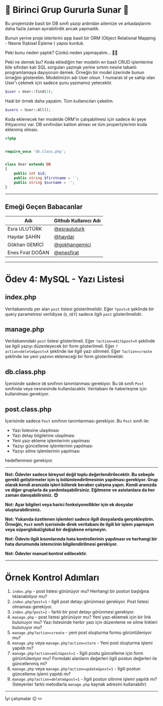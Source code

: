 # :tada: Birinci Grup Gururla Sunar :tada:

Bu projemizde basit bir DB sınıfı yazıp ardından ailemize ve arkadaşlarımı daha fazla zaman ayırabilirdik ancak yapmadık. 

Bunun yerine proje isterlerini aşıp basit bir ORM (Object Relational Mapping - Nesne İlişkisel Eşleme ) yapısı kurduk. 

Peki bunu neden yaptık? Çünkü neden yapmayalım...
:technologist:

Peki ne demek bu? Koda eklediğim her modelin en basit CRUD işlemlerine bile sıfırdan katı SQL sorguları yazmak yerine sırtımı nesne tabanlı programlamaya dayıyorum demek. Örneğin bir model üzerinde bunun örneğini gösterelim. Modelimizin adı User olsun. 1 numaralı id ye sahip olan User'ı çekmek için sadece şunu yazmamız yetecektir. 

```php 
$user = User::find(1);
```

Hadi bir örnek daha yapalım. Tüm kullanıcıları çekelim. 

```php 
$users = User::All();
```

Koda eklenecek her modelde ORM'in çalışabilmesi için sadece iki şeye ihtiyacımız var. DB sınıfından kalıtım alması ve tüm propertylerinin koda eklenmiş olması.

```php 
<?php


require_once 'db.class.php';


class User extends DB
{
    public int $id;
    public string $firstname = '';
    public string $surname = '';
}

```


---
## Emeği Geçen Babacanlar 

| Adı | Github Kullanıcı Adı |
| ----------- | ----------- |
| Esra ULUTÜRK | [@esrauluturk](https://github.com/esrauluturk) |
| Haydar ŞAHİN | [@haydar](https://github.com/haydar/) |
| Gökhan GEMİCİ | [@gokhangemici](https://github.com/gokhangemici) |
| Enes Fırat DOĞAN | [@enesfirat](https://github.com/enesfirat) |

---

# Ödev 4: MySQL - Yazı Listesi

## index.php

Veritabanında yer alan `post` listesi gösterilmelidir. Eğer `?post=X` şeklinde bir query parametresi verildiyse (`$_GET`) sadece ilgili `post` gösterilmelidir.

## manage.php

Veritabanındaki `post` listesi gösterilmeli. Eğer `?action=edit&post=X` şeklinde ise ilgili yazıyı düzenleyecek bir form gösterilmeli. Eğer `?action=delete&post=X` şeklinde ise ilgili yazı silinmeli. Eğer `?action=create` şeklinde ise yeni yazının ekleneceği bir form gösterilmelidir.

## db.class.php

İçerisinde sadece `DB` sınıfının tanımlanması gerekiyor. Bu `DB` sınıfı `Post` sınıfında veya nesnesinde kullanılacaktır. Veritabanı ile haberleşme için kullanılması gerekiyor.

## post.class.php

İçerisinde sadece `Post` sınıfının tanımlanması gerekiyor. Bu `Post` sınıfı ile:

- Yazı listesine ulaşılması
- Yazı detay bilgilerine ulaşılması
- Yeni yazı ekleme işlemlerinin yapılması
- Yazıyı güncelleme işlemlerinin yapılması
- Yazıyı silme işlemlerinin yapılması

hedeflenmesi gerekiyor.

---

**Not: Ödevler sadece bireysel değil toplu değerlendirilecektir. Bu sebeple gerekli geliştirmeler için iş bölümlendirilmesinin yapılması gerekiyor. Grup olarak kendi aranızda işleri bölerek beraber çalışma yapın. Kendi aranızda ve diğer gruplarla da yardımlaşabilirsiniz. Eğitmene ve asistanlara da her zaman danışabilirsiniz. :blush:**

**Not: Ayar bilgileri veya harici fonksiyonellikler için ek dosyalar oluşturabilirsiniz.**

**Not: Yukarıda özetlenen işlemleri sadece _ilgili_ dosyalarda gerçekleştirin. Örneğin, `Post` sınıfı içerisinde direk veritabanı ile ilgili bir işlem yapmayın veya süperglobal/global bir değişkene erişmeyin.**

**Not: Ödevin ilgili kısımlarında hata kontrollerinin yapılması ve herhangi bir hata durumunda istemcinin bilgilendirilmesi gerekiyor.**

**Not: Ödevler manuel kontrol edilecektir.**

---

# Örnek Kontrol Adımları

1. `index.php` - post listesi görünüyor mu? Herhangi bir postun başlığına tıklanabiliyor mu?
2. `index.php?post=1` - ilgili post detayı görünmesi gerekiyor. Post listesi olmaması gerekiyor.
3. `index.php?post=2` - farklı bir post detayı görünmesi gerekiyor.
4. `manage.php` - post listesi görünüyor mu? Yeni yazı eklemek için bir link bulunuyor mu? Yazı listesinde herbir yazı için düzenleme ve silme linkleri bulunuyor mu?
5. `manage.php?action=create` - yeni post oluşturma formu görüntüleniyor mu?
6. `manage.php` veya `manage.php?action=store` - Yeni post oluşturma işlemi yapıldı mı?
7. `manage.php?action=edit&post=1` - İlgili postu güncelleme için form görüntüleniyor mu? Formdaki alanların değerleri ilgili postun değerleri ile güncellenmiş mi?
8. `manage.php` veya `manage.php?action=update&post=1` - İlgili postun güncelleme işlemi yapıldı mı?
9. `manage.php?action=delete&post=1` - İlgili postun silinme işlemi yapıldı mı? (İsteyenler farklı metodlarla `manage.php` kaynak adresini kullanabilir)

---

İyi çalışmalar :wink: :pencil2: 
